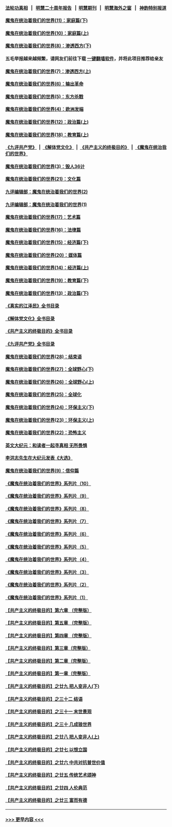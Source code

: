 #### [法轮功真相](https://github.com/gfw-breaker/truth/blob/master/README.md?t=0) &nbsp;&nbsp;|&nbsp;&nbsp; [明慧二十周年报告](https://github.com/gfw-breaker/mh-reports/blob/master/README.md?t=0) &nbsp;&nbsp;|&nbsp;&nbsp;[明慧期刊](https://github.com/gfw-breaker/mh-qikan) &nbsp;&nbsp;|&nbsp;&nbsp; [明慧海外之窗](https://github.com/gfw-breaker/mh-news/blob/master/README.md?t=0) &nbsp;&nbsp;|&nbsp;&nbsp; [神韵特别报道](https://github.com/gfw-breaker/mh-news/blob/master/shenyun.md?t=0)
#### [魔鬼在统治着我们的世界(11)：家庭篇(下)](../pages/nsc422/n10440961.md?t=12080750) 
#### [魔鬼在统治着我们的世界(10)：家庭篇(上)](../pages/nsc422/n10435448.md?t=12080750) 
#### [魔鬼在统治着我们的世界(8)：渗透西方(下)](../pages/nsc422/n10429603.md?t=12080750) 
#### 五毛举报越来越频繁，请网友们前往下载 [一键翻墙软件](https://github.com/gfw-breaker/ssr-accounts)，并将此项目推荐给亲友
#### [魔鬼在统治着我们的世界(7)：渗透西方(上)](../pages/nsc422/n10426013.md?t=12080750) 
#### [魔鬼在统治着我们的世界(6)：输出革命](../pages/nsc422/n10421536.md?t=12080750) 
#### [魔鬼在统治着我们的世界(5)：东方杀戮](../pages/nsc422/n10417707.md?t=12080750) 
#### [魔鬼在统治着我们的世界(4)：欧洲发端](../pages/nsc422/n10414890.md?t=12080750) 
#### [魔鬼在统治着我们的世界(12)：政治篇(上)](../pages/nsc422/n10444576.md?t=12080750) 
#### [魔鬼在统治着我们的世界(18)：教育篇(上)](../pages/nsc422/n10526970.md?t=12080750) 
#### [《九评共产党》](https://github.com/begood0513/9ping.md/blob/master/README.md) &nbsp;|&nbsp; [《解体党文化》](../../../../jtdwh.md/blob/master/README.md)  &nbsp;|&nbsp; [《共产主义的终极目的》](../../../../gczydzjmd.md/blob/master/README.md) &nbsp;|&nbsp; [《魔鬼在统治我们的世界》](../../../../mgztzwmdsj.md/blob/master/README.md) 
#### [魔鬼在统治着我们的世界(3)：毁人36计](../pages/nsc422/n10411583.md?t=12080750) 
#### [魔鬼在统治着我们的世界(21)：文化篇](../pages/nsc422/n10597706.md?t=12080750) 
#### [九评编辑部：魔鬼在统治着我们的世界(2)](../pages/nsc422/n10410036.md?t=12080750) 
#### [九评编辑部：魔鬼在统治着我们的世界(1)](../pages/nsc422/n10406825.md?t=12080750) 
#### [魔鬼在统治着我们的世界(17)：艺术篇](../pages/nsc422/n10499093.md?t=12080750) 
#### [魔鬼在统治着我们的世界(16)：法律篇](../pages/nsc422/n10485969.md?t=12080750) 
#### [魔鬼在统治着我们的世界(15)：经济篇(下)](../pages/nsc422/n10469975.md?t=12080750) 
#### [魔鬼在统治着我们的世界(20)：媒体篇](../pages/nsc422/n10586579.md?t=12080750) 
#### [魔鬼在统治着我们的世界(14)：经济篇(上)](../pages/nsc422/n10457370.md?t=12080750) 
#### [魔鬼在统治着我们的世界(19)：教育篇(下)](../pages/nsc422/n10564808.md?t=12080750) 
#### [魔鬼在统治着我们的世界(13)：政治篇(下)](../pages/nsc422/n10448270.md?t=12080750) 
#### [《真实的江泽民》全书目录](../pages/nsc422/n13721399.md?t=12080750) 
#### [《解体党文化》全书目录](../pages/nsc422/n13721157.md?t=12080750) 
#### [《共产主义的终极目的》全书目录](../pages/nsc422/n13721048.md?t=12080750) 
#### [《九评共产党》全书目录](../pages/nsc422/n13708085.md?t=12080750) 
#### [魔鬼在统治着我们的世界(28)：结束语](../pages/nsc422/n10936246.md?t=12080750) 
#### [魔鬼在统治着我们的世界(27)：全球野心(下)](../pages/nsc422/n10928319.md?t=12080750) 
#### [魔鬼在统治着我们的世界(26)：全球野心(上)](../pages/nsc422/n10900318.md?t=12080750) 
#### [魔鬼在统治着我们的世界(25)：全球化](../pages/nsc422/n10788205.md?t=12080750) 
#### [魔鬼在统治着我们的世界(24)：环保主义(下)](../pages/nsc422/n10695307.md?t=12080750) 
#### [魔鬼在统治着我们的世界(23)：环保主义(上)](../pages/nsc422/n10688613.md?t=12080750) 
#### [魔鬼在统治着我们的世界(22)：恐怖主义](../pages/nsc422/n10614727.md?t=12080750) 
#### [英文大纪元：和读者一起寻真相 无所畏惧](../pages/nsc422/n12542027.md?t=12080750) 
#### [李洪志先生在大纪元发表《大选》](../pages/nsc422/n12534746.md?t=12080750) 
#### [魔鬼在统治着我们的世界(9)：信仰篇](../pages/nsc422/n10432159.md?t=12080750) 
#### [《魔鬼在统治着我们的世界》系列片（10）](../pages/nsc422/n12292670.md?t=12080750) 
#### [《魔鬼在统治着我们的世界》系列片（9）](../pages/nsc422/n12290859.md?t=12080750) 
#### [《魔鬼在统治着我们的世界》系列片（8）](../pages/nsc422/n12287445.md?t=12080750) 
#### [《魔鬼在统治着我们的世界》系列片（7）](../pages/nsc422/n12283425.md?t=12080750) 
#### [《魔鬼在统治着我们的世界》系列片（6）](../pages/nsc422/n12282314.md?t=12080750) 
#### [《魔鬼在统治着我们的世界》系列片（5）](../pages/nsc422/n12281419.md?t=12080750) 
#### [《魔鬼在统治着我们的世界》系列片（4）](../pages/nsc422/n12274024.md?t=12080750) 
#### [《魔鬼在统治着我们的世界》系列片（3）](../pages/nsc422/n12271322.md?t=12080750) 
#### [《魔鬼在统治着我们的世界》系列片（2）](../pages/nsc422/n12269049.md?t=12080750) 
#### [《魔鬼在统治着我们的世界》系列片（1）](../pages/nsc422/n12267575.md?t=12080750) 
#### [【共产主义的终极目的】第六章 （完整版）](../pages/nsc422/n11428913.md?t=12080750) 
#### [【共产主义的终极目的】第五章 （完整版）](../pages/nsc422/n11428912.md?t=12080750) 
#### [【共产主义的终极目的】第四章 （完整版）](../pages/nsc422/n11428907.md?t=12080750) 
#### [【共产主义的终极目的】第三章（完整版）](../pages/nsc422/n11428848.md?t=12080750) 
#### [【共产主义的终极目的】第二章（完整版）](../pages/nsc422/n11428831.md?t=12080750) 
#### [【共产主义的终极目的】第一章（完整版）](../pages/nsc422/n11417651.md?t=12080750) 
#### [【共产主义的终极目的】之廿九 把人变非人(下)](../pages/nsc422/n11344140.md?t=12080750) 
#### [【共产主义的终极目的】之三十二 结语](../pages/nsc422/n11360535.md?t=12080750) 
#### [【共产主义的终极目的】之三十一 末世景观](../pages/nsc422/n11351129.md?t=12080750) 
#### [【共产主义的终极目的】之三十 几成狼世界](../pages/nsc422/n11348280.md?t=12080750) 
#### [【共产主义的终极目的】之廿八 把人变非人(上)](../pages/nsc422/n11340492.md?t=12080750) 
#### [【共产主义的终极目的】之廿七 以恨立国](../pages/nsc422/n11336944.md?t=12080750) 
#### [【共产主义的终极目的】之廿六 中共对抗普世价值](../pages/nsc422/n11324785.md?t=12080750) 
#### [【共产主义的终极目的】之廿五 传统艺术颂神](../pages/nsc422/n11296396.md?t=12080750) 
#### [【共产主义的终极目的】之廿四 人伦典范](../pages/nsc422/n11296397.md?t=12080750) 
#### [【共产主义的终极目的】之廿三 富而有德](../pages/nsc422/n11283598.md?t=12080750) 

----
#### [ >>> 更早内容 <<< ](../indexes/nsc422-earlier.md)
